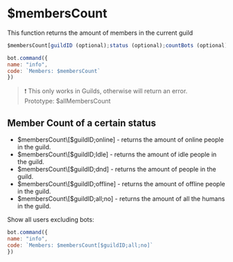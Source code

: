 # $membersCount

This function returns the amount of members in the current guild

```javascript
$membersCount[guildID (optional);status (optional);countBots (optional)(yes/no)]
```

```javascript
bot.command({
name: "info",
code: `Members: $membersCount`
})
```

> ❗ This only works in Guilds, otherwise will return an error.  
> Prototype: $allMembersCount

## Member Count of a certain status

* $membersCount\[$guildID;online\] - returns the amount of online people in the guild.
* $membersCount\[$guildID;Idle\] - returns the amount of idle people in the guild.
* $membersCount\[$guildID;dnd\] - returns the amount of  people in the guild.
* $membersCount\[$guildID;offline\] - returns the amount of offline people in the guild.
* $membersCount\[$guildID;all;no\] - returns the amount of all the humans in the guild.

Show all users excluding bots:

```javascript
bot.command({
name: "info",
code: `Members: $membersCount[$guildID;all;no]`
})
```


